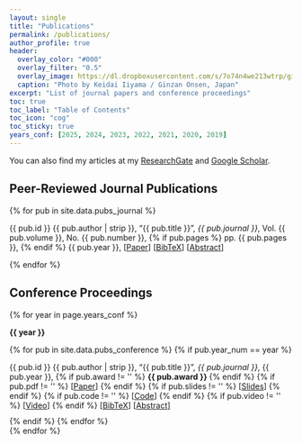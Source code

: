 ```yaml
---
layout: single
title: "Publications"
permalink: /publications/
author_profile: true
header:
  overlay_color: "#000"
  overlay_filter: "0.5"
  overlay_image: https://dl.dropboxusercontent.com/s/7o74n4we213wtrp/ginzan_onsen.JPG?dl=0
  caption: "Photo by Keidai Iiyama / Ginzan Onsen, Japan"
excerpt: "List of journal papers and conference proceedings"
toc: true
toc_label: "Table of Contents"
toc_icon: "cog"
toc_sticky: true
years_conf: [2025, 2024, 2023, 2022, 2021, 2020, 2019]
---
```

  
You can also find my articles at my [ResearchGate](https://www.researchgate.net/profile/Keidai_Iiyama) and [Google Scholar](https://scholar.google.com/citations?user=84_oy1EAAAAJ&hl=ja).

## Peer-Reviewed Journal Publications
<ul class="publications-list" style="list-style: none; padding: 0; margin: 0;">
  {% for pub in site.data.pubs_journal %}
    <li class="publication-item" style="padding: 0px; margin-bottom: 0px">
      <p>
        {{ pub.id }} 
        {{ pub.author | strip }}, 
        “{{ pub.title }}”, 
        <em>{{ pub.journal }}</em>, 
        Vol. {{ pub.volume }}, 
        No. {{ pub.number }}, 
        {% if pub.pages %}
          pp. {{ pub.pages }}, 
        {% endif %}
        {{ pub.year }},
        <!-- Paper -->
        [<a href="{{ pub.url }}">Paper</a>]
        <!-- BibTeX -->
        [<a href="javascript:void(0)" onclick="toggleVisibility('bibtex-{{ forloop.index }}')">BibTeX</a>] 
        <!-- Abstract -->
        [<a href="javascript:void(0)" onclick="toggleVisibility('abstract-{{ forloop.index }}')">Abstract</a>]
        <!-- BibTeX Section -->
        <div id="bibtex-{{ forloop.index }}" style="display:none; font-family: Arial, sans-serif; font-size: 16px">
          <pre style="background-color: #f0f0f0;">{{ pub.bibtex }}</pre>
          <button onclick="copyToClipboard('bibtex-{{ forloop.index }}')">Copy</button>
        </div>
        <!-- Abstract Section -->
        <div id="abstract-{{ forloop.index }}" style="display:none">
          <strong>Abstract:</strong>
          {{ pub.abstract }}
        </div>
      </p>
    </li>
  {% endfor %}
</ul>

## Conference Proceedings
{% for year in page.years_conf %}

**{{ year }}**
<ul class="publications-list-conf" style="list-style: none; padding: 0; margin: 0;">
    {% for pub in site.data.pubs_conference %}
      {% if pub.year_num == year %}
        <li class="publication-item-conf" style="padding: 0px; margin-bottom: -3px">
          <p>
            {{ pub.id }} 
            {{ pub.author | strip }}, 
            “{{ pub.title }}”, 
            <em>{{ pub.journal }}</em>, 
            {{ pub.year }},
            {% if pub.award != '' %}
            <strong> {{ pub.award }} </strong>
            {% endif %}
            {% if pub.pdf != '' %}
            [<a href="{{ pub.pdf }}">Paper</a>]
            {% endif %}
            {% if pub.slides != '' %}
              [<a href="{{ pub.slides }}">Slides</a>]
            {% endif %}
            {% if pub.code != '' %}
              [<a href="{{ pub.code }}">Code</a>]
            {% endif %}
            {% if pub.video != '' %}
              [<a href="{{ pub.video }}">Video</a>]
            {% endif %}
            <!-- BibTeX -->
            [<a href="javascript:void(0)" onclick="toggleVisibility('bibtex-conf-{{ forloop.index }}')">BibTeX</a>] 
            <!-- Abstract -->
            [<a href="javascript:void(0)" onclick="toggleVisibility('abstract-conf-{{ forloop.index }}')">Abstract</a>]
            <!-- BibTeX Section -->
            <div id="bibtex-conf-{{ forloop.index }}" style="display:none; font-family: Arial, sans-serif; font-size: 16px">
              <pre style="background-color: #f0f0f0;">{{ pub.bibtex }}</pre>
              <button onclick="copyToClipboard('bibtex-conf-{{ forloop.index }}')">Copy</button>
            </div>
            <!-- Abstract Section -->
            <div id="abstract-conf-{{ forloop.index }}" style="display:none">
              <strong>Abstract:</strong>
              {{ pub.abstract }}
            </div>
          </p>
        </li>
        {% endif %}
    {% endfor %}
</ul>
{% endfor %}

<!--- Javascript --->
<script>
  function toggleVisibility(id) {
    const element = document.getElementById(id);
    element.style.display = element.style.display === 'none' ? '' : 'none';
  }

  function copyToClipboard(id) {
    const elementText = document.getElementById(id).innerText;
    navigator.clipboard.writeText(elementText).then(function () {
      alert('Copied to clipboard!');
    }, function (err) {
      alert('Error copying to clipboard: ' + err);
    });
  }
</script>


<!--
### 2024
[C19] Mina, T., **Iiyama, K**, and Gao,G.,  "Passive Lunar Surface Network-Based Orbit Determination and Time Synchronization of the Lunar Satellite Navigation ", Proceedings of the Institute of Navigation GNSS+ conference (ION GNSS+ 2024), Baltimore, MD, September 2024 (Abstract Submitted) 
      
[C18] **Iiyama, K.**, and Gao,G.,  "Autonomous LunaNet Fault Monitoring with Inter-satellite Links: A Rigidity-Based Approach", Proceedings of the Institute of Navigation GNSS+ conference (ION GNSS+ 2024), Baltimore, MD, September 2024 (Abstract Submitted) 
  
[C17] **Iiyama, K.**, Vila, G.C., Cortinovis, M., Coimbra, K., and Gao,G.,  "System-Level Comparison of Lunar Orbit Determination and Time Synchronization Methods",  Proceedings of the Institute of Navigation GNSS+ conference (ION GNSS+ 2024), Baltimore, MD, September 2024 (Abstract Submitted) 

[C16] \***Iiyama, K**., \*Vila, G.C., and Gao,G.,  "Contact Plan Optimization and Distributed State Estimation for Delay Tolerant Satellite Networks", *IEEE Aerospace Conference*,  Big Sky, MT, March, 2024 [[Paper](https://drive.google.com/file/d/1ysgGIQmowmfzSefFNdOOIWnhi1dVh-9m/view?usp=sharing)] [[Slides](https://drive.google.com/file/d/1Q-1PTQZ3Gtd3rYOmMXX7g4UwT1eMOq-p/view?usp=sharing)]

### 2023

[C15] \***Iiyama, K**., \*Vila, G.C., and Gao,G.,  "LuPNT: Open-Source Simulator for Lunar Positioning, Navigation, and Timing", *Proceedings of the Institute of Navigation GNSS+ conference (ION GNSS+ 2023)*, Denver, CO, September, 2023 [[Paper](https://drive.google.com/file/d/1mdIEUHOrfckKYSbwEAUoubVuhX13GNV_/view)] [[Slides](https://drive.google.com/file/d/1skQkY_pcZwauKjDcvAk_734lyzUmuOUt/view)] [[Code](https://github.com/Stanford-NavLab/LuPNT)]

[C14]  **Iiyama, K**.,  and Gao,G., "Positioning and Timing of Distributed Lunar Satellites via Terrestrial GPS Differential Carrier Phase Measurements", *Proceedings of the Institute of Navigation GNSS+ conference (ION GNSS+ 2023)*, Denver, CO, September, 2023 [[Paper](https://drive.google.com/file/d/1cL5lgkM0RPiFzZyaT2CpQ2vhyATat6S7/view)] [[Slides](https://drive.google.com/file/d/1vNk6GMIdG3MgwIJZojvdi_QiUv46VeDr/view)]

[C13] Cortinovis,M., **Iiyama,K.**, and Gao,G., "Satellite Ephemeris Approximation Methods to Support Lunar Positioning, Navigation, and Timing Services", Proceedings of the Institute of Navigation GNSS+ conference (ION GNSS+ 2023), Denver, CO, September, 2023 **Best Presentation of the Session** [[Paper](https://drive.google.com/file/d/1z-j70jBJPtMAQ6cpA_ig5yjbLJkotSEX/view)]  [[Slides](https://drive.google.com/file/d/1HG9RaoZfY6DoCg29m-v_fsy_l1IcnqVM/view)] [[Video](https://www.youtube.com/watch?v=9dV94dEMBbA)]  

[C12] \*Shimane, Y., and \***Iiyama, K**., "Methods for Dual-Objective High Energy Tour Design", *AAS/AIAA Astrodynamics Specialist Conference*, Big Sky, MT, August, 2023 [[Paper](https://www.dropbox.com/scl/fi/n7kf8ohdq3q3a7ukw2u79/AAS_202308_gecco_spoc1.pdf?rlkey=1nvdlpd1sqvxq37554msyba6p&dl=0)]

[C11]  **Iiyama, K**., Bhamidipati,S., and Gao,G., "Terrestrial GPS Time-Differenced Carrier-Phase Positioning of Lunar Surface Users", *IEEE Aerospace Conference*, Big Sky, MT, March, 2023 [[Paper](https://drive.google.com/file/d/1KULYi3P5_tvvuyoWFqoC_dM_is_1V7Cz/view?usp=sharing)] [[Slides](https://drive.google.com/file/d/1v3gKyHCCTrFBDLstRb_Yw5Y619EQuwiw/view?usp=sharing)]

[C10]  **Iiyama, K**., Bhamidipati,S., and Gao,G., "Precise Positioning and Timekeeping in Lunar Orbit via Terrestrial GPS Time-Differenced Carrier-Phase Measurements", *ION International Technical Meeting (ITM)*, Long Beach, CA, January, 2023 [[Paper](https://drive.google.com/file/d/1jgQMyomCPNhBYvDtb9MAKGabkehjIgL5/view?usp=sharing)][[Slides](https://drive.google.com/file/d/1Me1eJwT1VHI8-crE6kLqaEKAYND_dzS7/view?usp=sharing)]

### 2022
[C9]  Bhamidipati,S., \***Iiyama, K**., \*Mina,T., and Gao,G., "Time-Transfer from Terrestrial GPS for Distributed Lunar Surface Communication Networks", *IEEE Aerospace Conference*, Big Sky, MT, March, 2022. (* Equal Contribution)  [[Paper](https://ieeexplore.ieee.org/document/9843716)] [[Slides](https://drive.google.com/file/d/1q2TtI9oUaNvA4X3iHQRx7EmVmS0OrKFX/view)]

[C8]  **Iiyama, K.**, Kruger, J., and D'Amico, S., "Autonomous Distributed Angles-Only Navigation and Timekeeping in Lunar Orbit", *ION International Technical Meeting (ITM)*, Long Beach, CA, January, 2022 [[Paper](https://www.dropbox.com/s/rmg7advab2m4j1c/ION_ITM_Lunar_Navigation_Paper_Rev3.pdf?dl=0)] [[Slides](https://www.dropbox.com/s/1ocz6mt59xswasl/Keidai_ION_ITM_2022_rev2_slideonly.pdf?dl=0)] [[Video](https://www.youtube.com/watch?v=KsUHGfXN5bM&t=241s)]

### 2021
[C7] **Iiyama, K**, Kawabata, Y., and Funase, R., “Autonomous and Decentralized Orbit Determination and Clock Offset Estimation of Lunar Navigation Satellites Using GPS Signals and Inter-Satellite Ranging”, *Proceedings of the Institute of Navigation GNSS+ conference (ION GNSS+ 2021)*, St.Louis, MO, September, 2021  [[Paper](https://www.dropbox.com/s/0t4kbo6w83hcmxv/ION_GNSS_2021_Iiyama.pdf?dl=0)] [[Slides](https://www.dropbox.com/s/h5wfe2z3tki8mrq/ION_GNSS_2021_iiyama_slideonly.pdf?dl=0)]

### 2020
[C6] Tomita, K., Skinner, K., **Iiyama, K.**, Jagatia, B.A., Nakagawa, T., and Ho, K., “Real-Time Terrain Mapping and Processing for Safe Landing via Deep Neural Networks”, *ASCEND*, Las Vegas, NV, November, 2020  [[Paper](https://arc.aiaa.org/doi/abs/10.2514/6.2020-4150)]

[C5] **Iiyama, K**, Tomita, K., Jagatia, B.A., Nakagawa, T., and Ho, K., “Deep Reinforcement Learning for Safe Landing Site Selection with Concurrent Consideration of Divert Maneuvers”, *AAS/AIAA Astrodynamics Specialist Conference*, Lake Tahoe, CA, August, 2020 [[Paper](https://arxiv.org/pdf/2102.12432.pdf)]

[C4] Shibukawa, T., Matsushita, S., **Iiyama, K.**, Ishikawa, A., Nishii, K., and Funase, R. “Flight Model Thermal Design and Validation for a 6U Deep Space Cubesat EQUULEUS”, *50th International Conference on Environmental Systems*, Lisbon, Portugal, July, 2020. (conference postponed) [[Paper](https://ttu-ir.tdl.org/bitstream/handle/2346/86455/ICES-2020-282.pdf?sequence=1&isAllowed=y)]


### 2019
[C3] Matsushita, S., Shibukawa, T., **Iiyama, K.**, and Funase, R. (2019), “Thermal Design and Validation for a 6U Cubesat EQUULEUS under Constraints Tightly Coupled with Orbital Design and Water Propulsion System”, *49th International Conference on Environmental Systems*, Bostion, MA, The United States, July, 2019, [[Paper](https://ttu-ir.tdl.org/bitstream/handle/2346/84425/ICES-2019-193.pdf?sequence=1&isAllowed=y)]

[C2] **Iiyama, K**., “Optimization of the Navigation satellite constellation and Lunar Monitoring Station for Lunar Global Navigation Satellite System”, *32nd International Symposium on Space Technology and Science*, Fukui, Japan, June, 2019 [[Paper](https://www.dropbox.com/s/ezpirkwlz9xzw6t/ISTS2019.pdf?dl=0)]

[C1] Shibukawa, T., Matsushita, S., **Iiyama, K.**, and Funase, R., “Reflection and Verification of Thermal Design under Tightly-Coupled Constraints to the 6U Deep Space CubeSat EQUULEUS”, *32nd International Symposium on Space Technology and Science*, Fukui, Japan, June, 2019.
-->